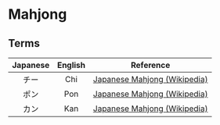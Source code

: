 # Mahjong

## Terms
| Japanese | English | Reference |
|:---:|:---:|:---:|
| チー | Chi  | [Japanese Mahjong (Wikipedia)](https://en.wikipedia.org/wiki/Japanese_Mahjong) |
| ポン | Pon  | [Japanese Mahjong (Wikipedia)](https://en.wikipedia.org/wiki/Japanese_Mahjong) |
| カン | Kan  | [Japanese Mahjong (Wikipedia)](https://en.wikipedia.org/wiki/Japanese_Mahjong) |
